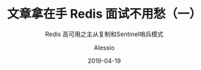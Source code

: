 ---
layout:     post
title:      文章拿在手 Redis 面试不用愁（一）
subtitle:   Redis 高可用之主从复制和Sentinel哨兵模式
date:       2019-04-19
author:     Alessio
header-img: img/PostBack_04.jpg
catalog: true
tags:
    - Redis
---